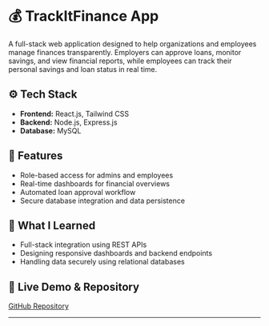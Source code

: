# 💰 TrackItFinance App  

A full-stack web application designed to help organizations and employees manage finances transparently. Employers can approve loans, monitor savings, and view financial reports, while employees can track their personal savings and loan status in real time.  

## ⚙️ Tech Stack  
- **Frontend:** React.js, Tailwind CSS  
- **Backend:** Node.js, Express.js  
- **Database:** MySQL  

## 🚀 Features  
- Role-based access for admins and employees  
- Real-time dashboards for financial overviews  
- Automated loan approval workflow  
- Secure database integration and data persistence  

## 🧠 What I Learned  
- Full-stack integration using REST APIs  
- Designing responsive dashboards and backend endpoints  
- Handling data securely using relational databases  

## 🔗 Live Demo & Repository  
[GitHub Repository](https://github.com/Yanick-sadi/TrackItFinance-App)  

---

